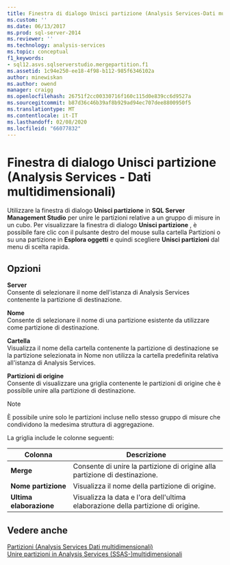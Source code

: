 ```yaml
---
title: Finestra di dialogo Unisci partizione (Analysis Services-Dati multidimensionali) | Microsoft Docs
ms.custom: ''
ms.date: 06/13/2017
ms.prod: sql-server-2014
ms.reviewer: ''
ms.technology: analysis-services
ms.topic: conceptual
f1_keywords:
- sql12.asvs.sqlserverstudio.mergepartition.f1
ms.assetid: 1c94e250-ee18-4f98-b112-985f6346102a
author: minewiskan
ms.author: owend
manager: craigg
ms.openlocfilehash: 26751f2cc00330716f160c115d0e839cc6d9527a
ms.sourcegitcommit: b87d36c46b39af8b929ad94ec707dee8800950f5
ms.translationtype: MT
ms.contentlocale: it-IT
ms.lasthandoff: 02/08/2020
ms.locfileid: "66077832"
---
```

# <a name="merge-partition-dialog-box-analysis-services---multidimensional-data"></a>Finestra di dialogo Unisci partizione (Analysis Services - Dati multidimensionali)
  Utilizzare la finestra di dialogo **Unisci partizione** in **SQL Server Management Studio** per unire le partizioni relative a un gruppo di misure in un cubo. Per visualizzare la finestra di dialogo **Unisci partizione** , è possibile fare clic con il pulsante destro del mouse sulla cartella Partizioni o su una partizione in **Esplora oggetti** e quindi scegliere **Unisci partizioni** dal menu di scelta rapida.  
  
## <a name="options"></a>Opzioni  
 **Server**  
 Consente di selezionare il nome dell'istanza di Analysis Services contenente la partizione di destinazione.  
  
 **Nome**  
 Consente di selezionare il nome di una partizione esistente da utilizzare come partizione di destinazione.  
  
 **Cartella**  
 Visualizza il nome della cartella contenente la partizione di destinazione se la partizione selezionata in Nome non utilizza la cartella predefinita relativa all'istanza di Analysis Services.  
  
 **Partizioni di origine**  
 Consente di visualizzare una griglia contenente le partizioni di origine che è possibile unire alla partizione di destinazione.  
  
> [!NOTE]  
>  È possibile unire solo le partizioni incluse nello stesso gruppo di misure che condividono la medesima struttura di aggregazione.  
  
 La griglia include le colonne seguenti:  
  
|Colonna|Descrizione|  
|------------|-----------------|  
|**Merge**|Consente di unire la partizione di origine alla partizione di destinazione.|  
|**Nome partizione**|Visualizza il nome della partizione di origine.|  
|**Ultima elaborazione**|Visualizza la data e l'ora dell'ultima elaborazione della partizione di origine.|  
  
## <a name="see-also"></a>Vedere anche  
 [Partizioni &#40;Analysis Services Dati multidimensionali&#41;](multidimensional-models-olap-logical-cube-objects/partitions-analysis-services-multidimensional-data.md)   
 [Unire partizioni in Analysis Services &#40;SSAS-&#41;multidimensionali](multidimensional-models/merge-partitions-in-analysis-services-ssas-multidimensional.md)  
  
  
